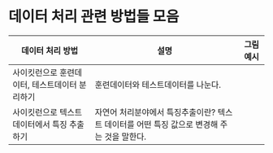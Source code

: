 # 데이터 처리 관련 방법들 모음


| 데이터 처리 방법                 | 설명                                                   | 그림 예시 |
|---------------------------|------------------------------------------------------|-------|
| 사이킷런으로 훈련데이터, 테스트데이터 분리하기 | 훈련데이터와 테스트데이터를 나눈다.                                  |       |
| 사이킷런으로 텍스트데이터에서 특징 추출하기   | 자연어 처리분야에서 특징추출이란? 텍스트 데이터를 어떤 특징 값으로 변경해 주는 것을 말한다. |       |

